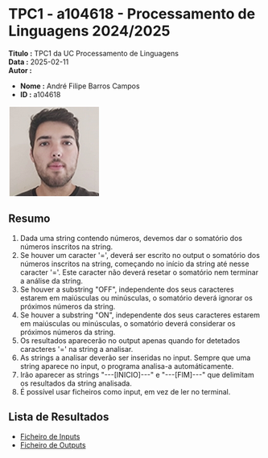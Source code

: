 # TPC1 - a104618 - Processamento de Linguagens 2024/2025

**Titulo :** TPC1 da UC Processamento de Linguagens  
**Data :** 2025-02-11  
**Autor :**  
- **Nome :** André Filipe Barros Campos  
- **ID :** a104618  

![Fotografia do Aluno](../image.png)

## Resumo

1. Dada uma string contendo números, devemos dar o somatório dos números inscritos na string.  
2. Se houver um caracter '=', deverá ser escrito no output o somatório dos números inscritos na string, começando no início da string até nesse caracter '='. Este caracter não deverá resetar o somatório nem terminar a análise da string.  
3. Se houver a substring "OFF", independente dos seus caracteres estarem em maiúsculas ou minúsculas, o somatório deverá ignorar os próximos números da string.  
4. Se houver a substring "ON", independente dos seus caracteres estarem em maiúsculas ou minúsculas, o somatório deverá considerar os próximos números da string.  
5. Os resultados aparecerão no output apenas quando for detetados caracteres '=' na string a analisar.  
6. As strings a analisar deverão ser inseridas no input. Sempre que uma string aparece no input, o programa analisa-a automáticamente.  
7. Irão aparecer as strings "---[INICIO]---" e "---[FIM]---" que delimitam os resultados da string analisada.  
8. É possível usar ficheiros como input, em vez de ler no terminal.  

## Lista de Resultados

- [Ficheiro de Inputs](input.txt)  
- [Ficheiro de Outputs](output.txt)  